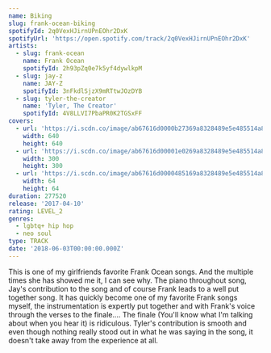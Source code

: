 ```yaml
---
name: Biking
slug: frank-ocean-biking
spotifyId: 2q0VexHJirnUPnEOhr2DxK
spotifyUrl: 'https://open.spotify.com/track/2q0VexHJirnUPnEOhr2DxK'
artists:
  - slug: frank-ocean
    name: Frank Ocean
    spotifyId: 2h93pZq0e7k5yf4dywlkpM
  - slug: jay-z
    name: JAY-Z
    spotifyId: 3nFkdlSjzX9mRTtwJOzDYB
  - slug: tyler-the-creator
    name: 'Tyler, The Creator'
    spotifyId: 4V8LLVI7PbaPR0K2TGSxFF
covers:
  - url: 'https://i.scdn.co/image/ab67616d0000b27369a8328489e5e485514a8667'
    width: 640
    height: 640
  - url: 'https://i.scdn.co/image/ab67616d00001e0269a8328489e5e485514a8667'
    width: 300
    height: 300
  - url: 'https://i.scdn.co/image/ab67616d0000485169a8328489e5e485514a8667'
    width: 64
    height: 64
duration: 277520
release: '2017-04-10'
rating: LEVEL_2
genres:
  - lgbtq+ hip hop
  - neo soul
type: TRACK
date: '2018-06-03T00:00:00.000Z'
---
```

This is one of my girlfriends favorite Frank Ocean songs. And the multiple times she has
showed me it, I can see why. The piano throughout song, Jay's contribution to the song and
of course Frank leads to a well put together song. It has quickly become one of my favorite
Frank songs myself, the instrumentation is expertly put together and with Frank's voice through
the verses to the finale.... The finale (You'll know what I'm talking about when you hear it)
is ridiculous. Tyler's contribution is smooth and even though nothing really stood out in what
he was saying in the song, it doesn't take away from the experience at all.

